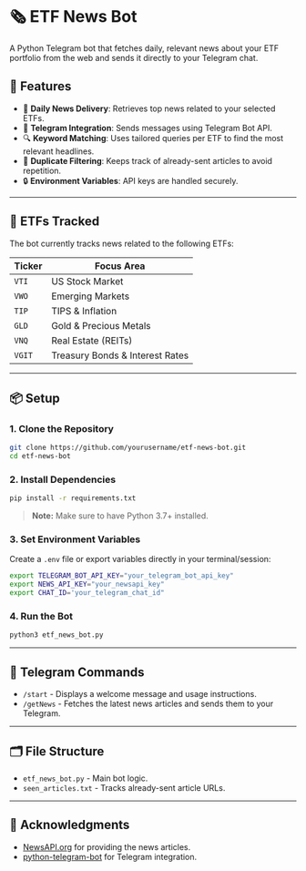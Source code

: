 # 🗞️ ETF News Bot

A Python Telegram bot that fetches daily, relevant news about your ETF portfolio from the web and sends it directly to your Telegram chat.

## 🚀 Features

- 📰 **Daily News Delivery**: Retrieves top news related to your selected ETFs.
- 🤖 **Telegram Integration**: Sends messages using Telegram Bot API.
- 🔍 **Keyword Matching**: Uses tailored queries per ETF to find the most relevant headlines.
- 🧠 **Duplicate Filtering**: Keeps track of already-sent articles to avoid repetition.
- 🔒 **Environment Variables**: API keys are handled securely.

---

## 🧰 ETFs Tracked

The bot currently tracks news related to the following ETFs:

| Ticker | Focus Area |
|--------|------------|
| `VTI`  | US Stock Market |
| `VWO`  | Emerging Markets |
| `TIP`  | TIPS & Inflation |
| `GLD`  | Gold & Precious Metals |
| `VNQ`  | Real Estate (REITs) |
| `VGIT` | Treasury Bonds & Interest Rates |

---

## 📦 Setup

### 1. Clone the Repository

```bash
git clone https://github.com/yourusername/etf-news-bot.git
cd etf-news-bot
```

### 2. Install Dependencies

```bash
pip install -r requirements.txt
```

> **Note:** Make sure to have Python 3.7+ installed.

### 3. Set Environment Variables

Create a `.env` file or export variables directly in your terminal/session:

```bash
export TELEGRAM_BOT_API_KEY="your_telegram_bot_api_key"
export NEWS_API_KEY="your_newsapi_key"
export CHAT_ID='your_telegram_chat_id"
```

### 4. Run the Bot

```bash
python3 etf_news_bot.py
```

---

## 💬 Telegram Commands

- `/start` - Displays a welcome message and usage instructions.
- `/getNews` - Fetches the latest news articles and sends them to your Telegram.

---

## 🗂️ File Structure

- `etf_news_bot.py` - Main bot logic.
- `seen_articles.txt` - Tracks already-sent article URLs.

---

## 🙌 Acknowledgments

- [NewsAPI.org](https://newsapi.org/) for providing the news articles.
- [python-telegram-bot](https://github.com/eternnoir/pyTelegramBotAPI) for Telegram integration.
